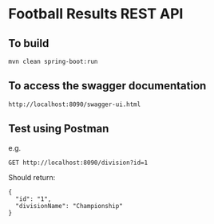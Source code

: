 # Football Results REST API

## To build
```
mvn clean spring-boot:run
```

## To access the swagger documentation
```
http://localhost:8090/swagger-ui.html
```

## Test using Postman
e.g.
```
GET http://localhost:8090/division?id=1
```

Should return:
```
{
  "id": "1",
  "divisionName": "Championship"
}
``` 